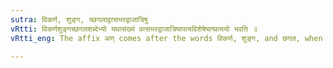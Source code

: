 ```yaml
---
sutra: विकर्ण, शुङ्ग, च्छगलाद्वत्सभरद्वाजात्रिषु
vRtti: विकर्णशुङ्गच्छगलशब्देभ्यो यथासंख्यं वत्सभरद्वाजात्रिष्वपत्यविशेषेष्वण्प्रत्ययो भवति ॥
vRtti_eng: The affix अण् comes after the words विकर्ण, शुङ्ग, and छगल, when the sense is a descendant of the family of _Vatsa_, _Bharadvaja_ and _Atri_ respectively.

---
```

